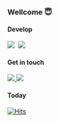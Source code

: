 ### Wellcome 😇    

#### Develop     
<a href="https://github.com/hyerin6/TIL">
    <img src="https://img.shields.io/badge/-Today I Learned.-black?logo=Github&logoColor=white&link="https://blog.naver.com/hyerin_0611"/></a>&nbsp
                                                                                                                                    
<a href="https://hyerin6.github.io/">
    <img src="https://img.shields.io/badge/-Tech Blog-black?logo=GitHub-Pages&logoColor=white&link="https://hyerin6.github.io/"/></a>&nbsp


#### Get in touch    
<a href="mailto:hyerinn6@gmail.com">
    <img src="https://img.shields.io/badge/Gmail-d14836?logo=Gmail&logoColor=white&link=hyerinn6@gmail.com"/>
</a>
<a href="https://blog.naver.com/hyerin_0611">
    <img src="https://img.shields.io/badge/Blog-00C43B?logo=Naver&logoColor=white"/></a>&nbsp

#### Today
[![Hits](https://hits.seeyoufarm.com/api/count/incr/badge.svg?url=https%3A%2F%2Fgithub.com%2Fhyerin6&count_bg=%23000000&title_bg=%23000000&icon=github.svg&icon_color=%23FFFFFF&title=visitors&edge_flat=false)](https://hits.seeyoufarm.com)
